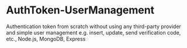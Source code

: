 # AuthToken-UserManagement
Authentication token from scratch without using any third-party provider and simple user management e.g. insert, update, send verification code, etc., Node.js, MongoDB, Express
